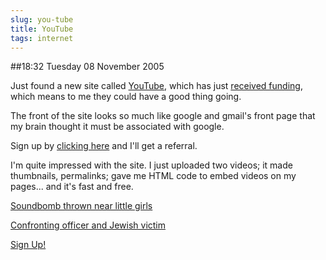 ```yaml
---
slug: you-tube
title: YouTube
tags: internet
---
```


##18:32 Tuesday 08 November 2005

Just found a new site called [YouTube](http://youtube.com/), which has just [received funding](http://slashdot.org/article.pl?sid=05/11/08/0255216&from=rss), which means to me they could have a good thing going.





The front of the site looks so much like google and gmail's front page that my brain thought it must be associated with google.





Sign up by [clicking here](http://www.youtube.com/signup.php?referer=thunderrabbit) and I'll get a referral.





I'm quite impressed with the site.  I just uploaded two videos; it made thumbnails, permalinks; gave me HTML code to embed videos on my pages... and it's fast and free.





[Soundbomb thrown near little girls](http://www.youtube.com/?v=LVVGTnaNZns)
  
[Confronting officer and Jewish victim](http://www.youtube.com/?v=0vzUttSNzvU)





[Sign Up!](http://www.youtube.com/signup.php?referer=thunderrabbit)



